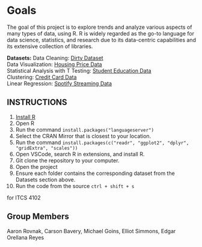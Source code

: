 # Goals
The goal of this project is to explore trends and analyze various aspects of many types of data, using R. R is widely regarded as the go-to language for data science, statistics, and research due to its data-centric capabilities and its extensive collection of libraries.

**Datasets:**
Data Cleaning: [Dirty Dataset](https://www.kaggle.com/datasets/amruthayenikonda/dirty-dataset-to-practice-data-cleaning) <br/>
Data Visualization: [Housing Price Data](https://kaggle.com/datasets/saurabhbadole/housing-price-data) <br/>
Statistical Analysis with T Testing: [Student Education Data](https://www.kaggle.com/datasets/aljarah/xAPI-Edu-Data) <br/>
Clustering: [Credit Card Data](https://www.kaggle.com/datasets/arjunbhasin2013/ccdata) <br/>
Linear Regression: [Spotify Streaming Data](https://www.kaggle.com/datasets/abdulszz/spotify-most-streamed-songs) <br/>

## INSTRUCTIONS
1) [Install R](https://cloud.r-project.org/)
2) Open R
3) Run the command ```install.packages("languageserver")```
4) Select the CRAN Mirror that is closest to your location.
5) Run the command ```install.packages(c("readr", "ggplot2", "dplyr", "gridExtra", "scales"))```
6) Open VSCode, search R in extensions, and install R.
7) Git clone the repository to your computer.
8) Open the project
9) Ensure each folder contains the corresponding dataset from the Datasets section above.
10) Run the code from the source ```ctrl + shift + s```


for ITCS 4102

## Group Members
Aaron Rovnak, Carson Bavery, Michael Goins, Elliot Simmons, Edgar Orellana Reyes
